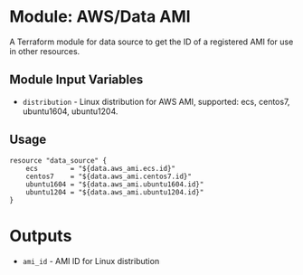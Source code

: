 Module: AWS/Data AMI 
====================

A Terraform module for data source to get the ID of a registered AMI for use in other resources.

Module Input Variables
----------------------
- `distribution` - Linux distribution for AWS AMI, supported: ecs, centos7, ubuntu1604, ubuntu1204.


Usage
-----

```hcl
resource "data_source" {
    ecs        = "${data.aws_ami.ecs.id}"
    centos7    = "${data.aws_ami.centos7.id}"
    ubuntu1604 = "${data.aws_ami.ubuntu1604.id}"
    ubuntu1204 = "${data.aws_ami.ubuntu1204.id}"
}
```

Outputs
=======

- `ami_id` - AMI ID for Linux distribution
